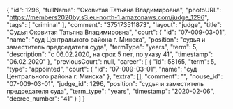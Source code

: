 {
    "id": 1296,
    "fullName": "Оковитая Татьяна Владимировна",
    "photoURL": "https://members2020by.s3.eu-north-1.amazonaws.com/judge_1296",
    "tags": [
        "criminal"
    ],
    "comment": "375173511873",
    "layout": "judge",
    "title": "Судья Оковитая Татьяна Владимировна",
    "court": {
        "id": "07-009-03-01",
        "name": "суд Центрального района г. Минска",
        "position": "судья и заместитель председателя суда",
        "termType": "years",
        "term": 5,
        "description": "c 06.02.2020, на срок 5 лет, по указу 41",
        "timestamp": "06.02.2020"
    },
    "previousCourt": null,
    "career": [
        {
            "id": 58165,
            "term": 5,
            "type": "appointed",
            "court": {
                "id": "07-009-03-01",
                "name": "суд Центрального района г. Минска"
            },
            "extra": [],
            "comment": "",
            "house_id": "07-009-03-01",
            "judge_id": 1296,
            "position": "судья и заместитель председателя суда",
            "term_type": "years",
            "timestamp": "2020-02-06",
            "decree_number": "41"
        }
    ]
}
